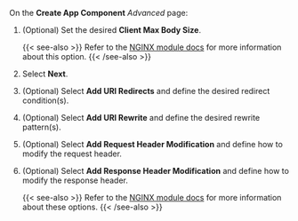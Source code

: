 On the **Create App Component** *Advanced* page:

1. (Optional) Set the desired **Client Max Body Size**.

    {{< see-also >}}
Refer to the [NGINX module docs](http://nginx.org/en/docs/http/ngx_http_core_module.html#client_max_body_size) for more information about this option.
    {{< /see-also >}}
2. Select **Next**.
3. (Optional) Select **Add URI Redirects** and define the desired redirect condition(s).
4. (Optional) Select **Add URI Rewrite** and define the desired rewrite pattern(s).
5. (Optional) Select **Add Request Header Modification** and define how to modify the request header.
6. (Optional) Select **Add Response Header Modification** and define how to modify the response header.

    {{< see-also >}}
Refer to the [NGINX module docs](http://nginx.org/en/docs/http/ngx_http_rewrite_module.html) for more information about these options.
    {{< /see-also >}}

<!-- Do not remove. Keep this code at the bottom of the include -->
<!-- DOCS-346 -->
